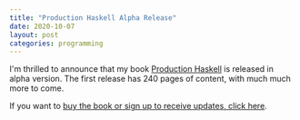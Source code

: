 ```yaml
---
title: "Production Haskell Alpha Release"
date: 2020-10-07
layout: post
categories: programming
---
```


I'm thrilled to announce that my book [Production Haskell](https://leanpub.com/production-haskell) is released in alpha version.
The first release has 240 pages of content, with much much more to come.

If you want to [buy the book or sign up to receive updates, click here](https://leanpub.com/production-haskell).
